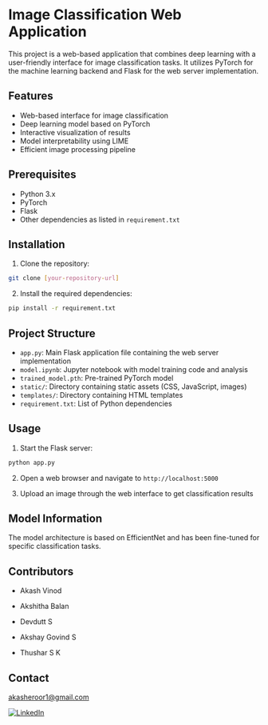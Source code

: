 # Image Classification Web Application

This project is a web-based application that combines deep learning with a user-friendly interface for image classification tasks. It utilizes PyTorch for the machine learning backend and Flask for the web server implementation.

## Features

- Web-based interface for image classification
- Deep learning model based on PyTorch
- Interactive visualization of results
- Model interpretability using LIME
- Efficient image processing pipeline

## Prerequisites

- Python 3.x
- PyTorch
- Flask
- Other dependencies as listed in `requirement.txt`

## Installation

1. Clone the repository:
```bash
git clone [your-repository-url]
```

2. Install the required dependencies:
```bash
pip install -r requirement.txt
```

## Project Structure

- `app.py`: Main Flask application file containing the web server implementation
- `model.ipynb`: Jupyter notebook with model training code and analysis
- `trained_model.pth`: Pre-trained PyTorch model
- `static/`: Directory containing static assets (CSS, JavaScript, images)
- `templates/`: Directory containing HTML templates
- `requirement.txt`: List of Python dependencies

## Usage

1. Start the Flask server:
```bash
python app.py
```

2. Open a web browser and navigate to `http://localhost:5000`

3. Upload an image through the web interface to get classification results

## Model Information

 The model architecture is based on EfficientNet and has been fine-tuned for specific classification tasks.

## Contributors
* Akash Vinod

* Akshitha Balan

* Devdutt S

* Akshay Govind S

* Thushar S K


## Contact
akasheroor1@gmail.com


[![LinkedIn](https://www.freeiconspng.com/download-ico/2031)](https://www.linkedin.com/in/akasheroor)


